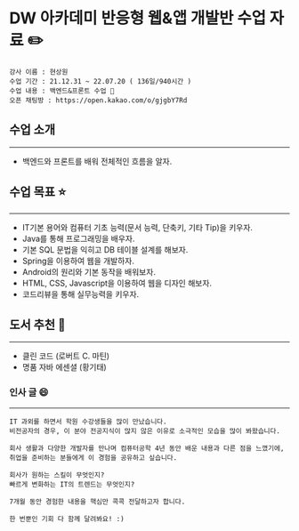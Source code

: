 # DW 아카데미 반응형 웹&앱 개발반 수업 자료 :pencil2:
    강사 이름 : 현상원  
    수업 기간 : 21.12.31 ~ 22.07.20 ( 136일/940시간 )  
    수업 내용 : 백엔드&프론트 수업 🚀
    오픈 채팅방 : https://open.kakao.com/o/gjgbY7Rd

## 수업 소개
***
-   백엔드와 프론트를 배워 전체적인 흐름을 알자.

## 수업 목표 ⭐
***
-   IT기본 용어와 컴퓨터 기초 능력(문서 능력, 단축키, 기타 Tip)을 키우자.
-   Java를 통해 프로그래밍을 배우자.
-   기본 SQL 문법을 익히고 DB 테이블 설계를 해보자.
-   Spring을 이용하여 웹을 개발하자.
-   Android의 원리와 기본 동작을 배워보자.
-   HTML, CSS, Javascript을 이용하여 웹을 디자인 해보자.
-   코드리뷰을 통해 실무능력을 키우자.

## 도서 추천 📜
***
-   클린 코드 (로버트 C. 마틴)
-   명품 자바 에센셜 (황기태)


### 인사 글 :smile:
***
    IT 과외를 하면서 학원 수강생들을 많이 만났습니다.
    비전공자의 경우, 이 분야 전공지식이 많지 않은 이유로 소극적인 모습을 많이 봐왔습니다.

    회사 생활과 다양한 개발자를 만나며 컴퓨터공학 4년 동안 배운 내용과 다른 점을 느꼈기에,
    취업을 준비하는 분들에게 이 경험을 공유하고 싶습니다.

    회사가 원하는 스킬이 무엇인지?
    빠르게 변화하는 IT의 트렌드는 무엇인지?

    7개월 동안 경험한 내용을 핵심만 콕콕 전달하고자 합니다.

    한 번뿐인 기회 다 함께 달려봐요! :)